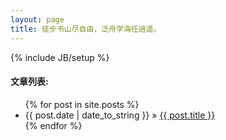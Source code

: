 ```yaml
---
layout: page
title: 徒步书山尽自由，泛舟学海任逍遥。
---
```

{% include JB/setup %}

#### 文章列表:

<ul class="posts">
  {% for post in site.posts %}
    <li><span>{{ post.date | date_to_string }}</span> &raquo; <a href="{{ BASE_PATH }}{{ post.url }}">{{ post.title }}</a></li>
  {% endfor %}
</ul>




